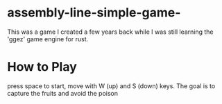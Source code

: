 # assembly-line-simple-game-
This was a game I created a few years back while I was still learning the 'ggez' game engine for rust.

# How to Play
press space to start, move with W (up) and S (down) keys. The goal is to capture the fruits and avoid the poison
